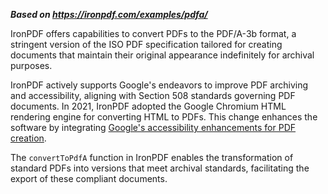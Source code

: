 ***Based on <https://ironpdf.com/examples/pdfa/>***

IronPDF offers capabilities to convert PDFs to the PDF/A-3b format, a stringent version of the ISO PDF specification tailored for creating documents that maintain their original appearance indefinitely for archival purposes.

IronPDF actively supports Google's endeavors to improve PDF archiving and accessibility, aligning with Section 508 standards governing PDF documents. In 2021, IronPDF adopted the Google Chromium HTML rendering engine for converting HTML to PDFs. This change enhances the software by integrating [Google's accessibility enhancements for PDF creation](https://ironpdf.com/blog/chromium.org/2020/07/using-chrome-to-generate-more.html).

The `convertToPdfA` function in IronPDF enables the transformation of standard PDFs into versions that meet archival standards, facilitating the export of these compliant documents.